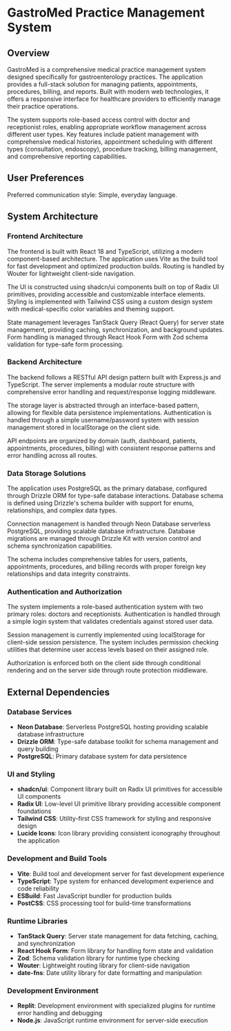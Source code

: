 # GastroMed Practice Management System

## Overview

GastroMed is a comprehensive medical practice management system designed specifically for gastroenterology practices. The application provides a full-stack solution for managing patients, appointments, procedures, billing, and reports. Built with modern web technologies, it offers a responsive interface for healthcare providers to efficiently manage their practice operations.

The system supports role-based access control with doctor and receptionist roles, enabling appropriate workflow management across different user types. Key features include patient management with comprehensive medical histories, appointment scheduling with different types (consultation, endoscopy), procedure tracking, billing management, and comprehensive reporting capabilities.

## User Preferences

Preferred communication style: Simple, everyday language.

## System Architecture

### Frontend Architecture
The frontend is built with React 18 and TypeScript, utilizing a modern component-based architecture. The application uses Vite as the build tool for fast development and optimized production builds. Routing is handled by Wouter for lightweight client-side navigation.

The UI is constructed using shadcn/ui components built on top of Radix UI primitives, providing accessible and customizable interface elements. Styling is implemented with Tailwind CSS using a custom design system with medical-specific color variables and theming support.

State management leverages TanStack Query (React Query) for server state management, providing caching, synchronization, and background updates. Form handling is managed through React Hook Form with Zod schema validation for type-safe form processing.

### Backend Architecture
The backend follows a RESTful API design pattern built with Express.js and TypeScript. The server implements a modular route structure with comprehensive error handling and request/response logging middleware.

The storage layer is abstracted through an interface-based pattern, allowing for flexible data persistence implementations. Authentication is handled through a simple username/password system with session management stored in localStorage on the client side.

API endpoints are organized by domain (auth, dashboard, patients, appointments, procedures, billing) with consistent response patterns and error handling across all routes.

### Data Storage Solutions
The application uses PostgreSQL as the primary database, configured through Drizzle ORM for type-safe database interactions. Database schema is defined using Drizzle's schema builder with support for enums, relationships, and complex data types.

Connection management is handled through Neon Database serverless PostgreSQL, providing scalable database infrastructure. Database migrations are managed through Drizzle Kit with version control and schema synchronization capabilities.

The schema includes comprehensive tables for users, patients, appointments, procedures, and billing records with proper foreign key relationships and data integrity constraints.

### Authentication and Authorization
The system implements a role-based authentication system with two primary roles: doctors and receptionists. Authentication is handled through a simple login system that validates credentials against stored user data.

Session management is currently implemented using localStorage for client-side session persistence. The system includes permission checking utilities that determine user access levels based on their assigned role.

Authorization is enforced both on the client side through conditional rendering and on the server side through route protection middleware.

## External Dependencies

### Database Services
- **Neon Database**: Serverless PostgreSQL hosting providing scalable database infrastructure
- **Drizzle ORM**: Type-safe database toolkit for schema management and query building
- **PostgreSQL**: Primary database system for data persistence

### UI and Styling
- **shadcn/ui**: Component library built on Radix UI primitives for accessible UI components
- **Radix UI**: Low-level UI primitive library providing accessible component foundations
- **Tailwind CSS**: Utility-first CSS framework for styling and responsive design
- **Lucide Icons**: Icon library providing consistent iconography throughout the application

### Development and Build Tools
- **Vite**: Build tool and development server for fast development experience
- **TypeScript**: Type system for enhanced development experience and code reliability
- **ESBuild**: Fast JavaScript bundler for production builds
- **PostCSS**: CSS processing tool for build-time transformations

### Runtime Libraries
- **TanStack Query**: Server state management for data fetching, caching, and synchronization
- **React Hook Form**: Form library for handling form state and validation
- **Zod**: Schema validation library for runtime type checking
- **Wouter**: Lightweight routing library for client-side navigation
- **date-fns**: Date utility library for date formatting and manipulation

### Development Environment
- **Replit**: Development environment with specialized plugins for runtime error handling and debugging
- **Node.js**: JavaScript runtime environment for server-side execution